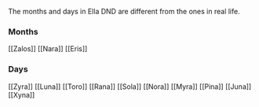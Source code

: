 
The months and days in Ella DND are different from the ones in real life.
### Months
[[Zalos]]
[[Nara]]
[[Eris]]


### Days
[[Zyra]]
[[Luna]]
[[Toro]]
[[Rana]]
[[Sola]]
[[Nora]]
[[Myra]]
[[Pina]]
[[Juna]]
[[Xyna]]

